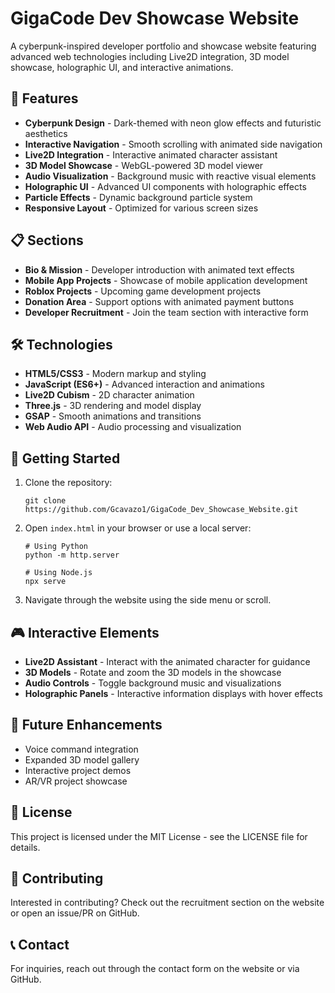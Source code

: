 # GigaCode Dev Showcase Website

A cyberpunk-inspired developer portfolio and showcase website featuring advanced web technologies including Live2D integration, 3D model showcase, holographic UI, and interactive animations.

## 🌟 Features

- **Cyberpunk Design** - Dark-themed with neon glow effects and futuristic aesthetics
- **Interactive Navigation** - Smooth scrolling with animated side navigation
- **Live2D Integration** - Interactive animated character assistant
- **3D Model Showcase** - WebGL-powered 3D model viewer
- **Audio Visualization** - Background music with reactive visual elements
- **Holographic UI** - Advanced UI components with holographic effects
- **Particle Effects** - Dynamic background particle system
- **Responsive Layout** - Optimized for various screen sizes

## 📋 Sections

- **Bio & Mission** - Developer introduction with animated text effects
- **Mobile App Projects** - Showcase of mobile application development
- **Roblox Projects** - Upcoming game development projects
- **Donation Area** - Support options with animated payment buttons
- **Developer Recruitment** - Join the team section with interactive form

## 🛠️ Technologies

- **HTML5/CSS3** - Modern markup and styling
- **JavaScript (ES6+)** - Advanced interaction and animations
- **Live2D Cubism** - 2D character animation
- **Three.js** - 3D rendering and model display
- **GSAP** - Smooth animations and transitions
- **Web Audio API** - Audio processing and visualization

## 🚀 Getting Started

1. Clone the repository:
   ```
   git clone https://github.com/Gcavazo1/GigaCode_Dev_Showcase_Website.git
   ```

2. Open `index.html` in your browser or use a local server:
   ```
   # Using Python
   python -m http.server
   
   # Using Node.js
   npx serve
   ```

3. Navigate through the website using the side menu or scroll.

## 🎮 Interactive Elements

- **Live2D Assistant** - Interact with the animated character for guidance
- **3D Models** - Rotate and zoom the 3D models in the showcase
- **Audio Controls** - Toggle background music and visualizations
- **Holographic Panels** - Interactive information displays with hover effects

## 🔮 Future Enhancements

- Voice command integration
- Expanded 3D model gallery
- Interactive project demos
- AR/VR project showcase

## 📝 License

This project is licensed under the MIT License - see the LICENSE file for details.

## 🤝 Contributing

Interested in contributing? Check out the recruitment section on the website or open an issue/PR on GitHub.

## 📞 Contact

For inquiries, reach out through the contact form on the website or via GitHub.

